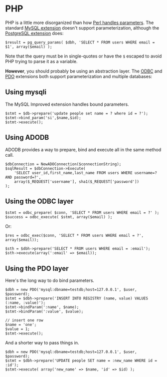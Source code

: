 PHP
===

PHP is a little more disorganized than how [Perl handles parameters](./perl.html). The standard [MySQL extension](http://php.net/manual/en/book.mysql.php) doesn't support parameterization, although the [PostgreSQL extension](http://www.php.net/manual/en/book.pgsql.php) does:

    $result = pg_query_params( $dbh, 'SELECT * FROM users WHERE email = $1', array($email) );

Note that the query must be in single-quotes or have the <code>$</code> escaped to avoid PHP trying to parse it as a variable.

**However**, you should probably be using an abstraction layer.  The [ODBC](http://php.net/manual/en/book.uodbc.php) and [PDO](http://www.php.net/manual/en/book.pdo.php) extensions both support parameterization and multiple databases:

Using mysqli
------------

The MySQL Improved extension handles bound parameters.

    $stmt = $db->prepare('update people set name = ? where id = ?');
    $stmt->bind_param('si',$name,$id);
    $stmt->execute();

Using ADODB
-----------

ADODB provides a way to prepare, bind and execute all in the same method call.

    $dbConnection = NewADOConnection($connectionString);
    $sqlResult = $dbConnection->Execute(
        'SELECT user_id,first_name,last_name FROM users WHERE username=? AND password=?',
        array($_REQUEST['username'], sha1($_REQUEST['password'])
    );

Using the ODBC layer
--------------------

    $stmt = odbc_prepare( $conn, 'SELECT * FROM users WHERE email = ?' );
    $success = odbc_execute( $stmt, array($email) );

Or:

    $res = odbc_exec($conn, 'SELECT * FROM users WHERE email = ?', array($email));
    
    $sth = $dbh->prepare('SELECT * FROM users WHERE email = :email');
    $sth->execute(array(':email' => $email));

Using the PDO layer
-------------------

Here's the long way to do bind parameters.

    $dbh = new PDO('mysql:dbname=testdb;host=127.0.0.1', $user, $password);
    $stmt = $dbh->prepare('INSERT INTO REGISTRY (name, value) VALUES (:name, :value)');
    $stmt->bindParam(':name', $name);
    $stmt->bindParam(':value', $value);
    
    // insert one row
    $name = 'one';
    $value = 1;
    $stmt->execute();

And a shorter way to pass things in.

    $dbh = new PDO('mysql:dbname=testdb;host=127.0.0.1', $user, $password);
    $stmt = $dbh->prepare('UPDATE people SET name = :new_name WHERE id = :id');
    $stmt->execute( array('new_name' => $name, 'id' => $id) );
